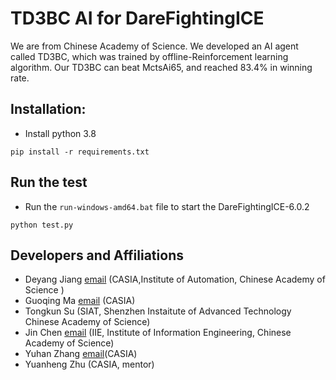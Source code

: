 # TD3BC AI for DareFightingICE

We are from Chinese Academy of Science. We developed an AI agent called TD3BC, which was trained by offline-Reinforcement learning algorithm.
Our TD3BC can beat MctsAi65, and  reached 83.4% in winning rate.

## Installation:
- Install python 3.8
```
pip install -r requirements.txt 
```
## Run the test
- Run the ```run-windows-amd64.bat``` file to start the DareFightingICE-6.0.2
```
python test.py
```
## Developers and Affiliations
- Deyang Jiang [email](jiangdeyang2022@ia.ac.cn) (CASIA,Institute of Automation, Chinese Academy of Science )
- Guoqing Ma [email](zgmaguoqing@163.com) (CASIA)
- Tongkun Su (SIAT, Shenzhen Instaitute of Advanced Technology Chinese Academy of Science)
- Jin Chen [email](chenjin@iie.ac.cn) (IIE, Institute of Information Engineering, Chinese Academy of Science)
- Yuhan Zhang [email](3289360744@qq.com)(CASIA)
- Yuanheng Zhu (CASIA, mentor)
